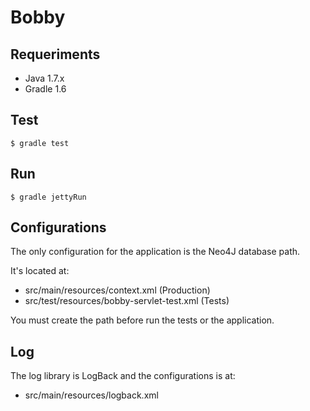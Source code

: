 # Bobby

## Requeriments

- Java 1.7.x
- Gradle 1.6

## Test

`$ gradle test`

## Run

`$ gradle jettyRun`

## Configurations

The only configuration for the application is the Neo4J database path. 

It's located at:

- src/main/resources/context.xml (Production)
- src/test/resources/bobby-servlet-test.xml (Tests)

You must create the path before run the tests or the application.

## Log

The log library is LogBack and the configurations is at:

- src/main/resources/logback.xml

